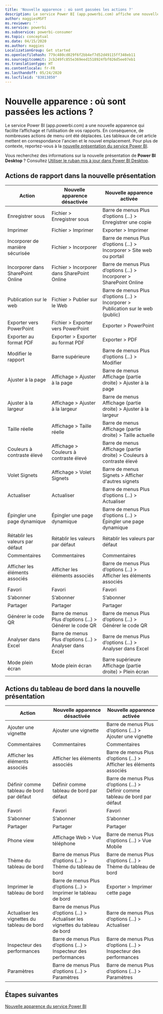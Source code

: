 ```yaml
---
title: 'Nouvelle apparence : où sont passées les actions ?'
description: Le service Power BI (app.powerbi.com) affiche une nouvelle présentation, et de nombreuses actions ont été déplacées. Cet article présente des tableaux montrant la correspondance entre les anciens et les nouveaux emplacements.
author: maggiesMSFT
ms.reviewer: ''
ms.service: powerbi
ms.subservice: powerbi-consumer
ms.topic: conceptual
ms.date: 04/15/2020
ms.author: maggies
LocalizationGroup: Get started
ms.openlocfilehash: 779c480cd029f6f2bb4ef7d52d49115ff348eb11
ms.sourcegitcommit: 2cb249fc855e369eed1518924fbf026d5ee07eb1
ms.translationtype: HT
ms.contentlocale: fr-FR
ms.lasthandoff: 05/24/2020
ms.locfileid: "83813850"
---
```

# <a name="the-new-look-where-did-the-actions-go"></a>Nouvelle apparence : où sont passées les actions ?

Le service Power BI (app.powerbi.com) a une nouvelle apparence qui facilite l’affichage et l’utilisation de vos rapports. En conséquence, de nombreuses actions de menu ont été déplacées. Les tableaux de cet article mettent en correspondance l'ancien et le nouvel emplacement. Pour plus de contexte, reportez-vous à la [nouvelle présentation du service Power BI](service-new-look.md).

Vous recherchez des informations sur la nouvelle présentation de **Power BI Desktop** ? Consultez [Utiliser le ruban mis à jour dans Power BI Desktop](../create-reports/desktop-ribbon.md).

## <a name="report-actions-in-the-new-look"></a>Actions de rapport dans la nouvelle présentation

|Action  |Nouvelle apparence désactivée  |Nouvelle apparence activée  |
|---------|---------|---------|
| Enregistrer sous | Fichier > Enregistrer sous  | Barre de menus Plus d’options (...) > Enregistrer une copie |
| Imprimer | Fichier > Imprimer | Exporter > Imprimer |
| Incorporer de manière sécurisée | Fichier > Incorporer | Barre de menus Plus d’options (...) > Incorporer > Site web ou portail |
| Incorporer dans SharePoint Online | Fichier > Incorporer dans SharePoint Online | Barre de menus Plus d’options (...) > Incorporer > SharePoint Online |
| Publication sur le web | Fichier > Publier sur le Web | Barre de menus Plus d’options (...) > Incorporer > Publication sur le web (public) |
| Exporter vers PowerPoint | Fichier > Exporter vers PowerPoint | Exporter > PowerPoint |
| Exporter au format PDF | Exporter > Exporter au format PDF | Exporter > PDF |
|Modifier le rapport  | Barre supérieure   | Barre de menus Plus d’options (...) > Modifier |
| Ajuster à la page | Affichage > Ajuster à la page | Barre de menus Affichage (partie droite) > Ajuster à la page |
| Ajuster à la largeur | Affichage > Ajuster à la largeur | Barre de menus Affichage (partie droite) > Ajuster à la largeur |
| Taille réelle | Affichage > Taille réelle | Barre de menus Affichage (partie droite) > Taille actuelle |
| Couleurs à contraste élevé | Affichage > Couleurs à contraste élevé | Barre de menus Affichage (partie droite) > Couleurs à contraste élevé |
| Volet Signets | Affichage > Volet Signets |  Barre de menus Signets > Afficher d'autres signets |
| Actualiser | Actualiser | Barre de menus Plus d’options (...) > Actualiser |
| Épingler une page dynamique | Épingler une page dynamique | Barre de menus Plus d’options (...) > Épingler une page dynamique |
| Rétablir les valeurs par défaut | Rétablir les valeurs par défaut | Rétablir les valeurs par défaut |
| Commentaires | Commentaires | Commentaires |
| Afficher les éléments associés | Afficher les éléments associés | Barre de menus Plus d’options (...) > Afficher les éléments associés |
| Favori | Favori | Favori |
| S’abonner | S’abonner |S’abonner |
| Partager | Partager | Partager |
| Générer le code QR | Barre de menus Plus d’options (...) > Générer le code QR | Barre de menus Plus d’options (...) > Générer le code QR |
| Analyser dans Excel | Barre de menus Plus d’options (...) > Analyser dans Excel | Barre de menus Plus d’options (...) > Analyser dans Excel |
| Mode plein écran | Mode plein écran | Barre supérieure Affichage (partie droite) > Plein écran |

## <a name="dashboard-actions-in-the-new-look"></a>Actions du tableau de bord dans la nouvelle présentation

|Action  |Nouvelle apparence désactivée  |Nouvelle apparence activée  |
|---------|---------|---------|
| Ajouter une vignette | Ajouter une vignette | Barre de menus Plus d’options (...) > Ajouter une vignette |
| Commentaires | Commentaires | Commentaires |
| Afficher les éléments associés | Afficher les éléments associés | Barre de menus Plus d’options (...) > Afficher les éléments associés |
| Définir comme tableau de bord par défaut | Définir comme tableau de bord par défaut| Barre de menus Plus d’options (...) > Définir comme tableau de bord par défaut|
| Favori | Favori | Favori |
| S’abonner | S’abonner |S’abonner |
| Partager | Partager | Partager |
| Phone view | Affichage Web > Vue téléphone | Barre de menus Plus d’options (...) > Vue Mobile |
| Thème du tableau de bord | Barre de menus Plus d’options (...) > Thème du tableau de bord | Barre de menus Plus d’options (...) > Thème du tableau de bord |
| Imprimer le tableau de bord | Barre de menus Plus d’options (...) > Imprimer le tableau de bord | Exporter > Imprimer cette page |
| Actualiser les vignettes du tableau de bord | Barre de menus Plus d’options (...) > Actualiser les vignettes du tableau de bord | Barre de menus Plus d’options (...) > Actualiser |
| Inspecteur des performances | Barre de menus Plus d’options (...) > Inspecteur des performances | Barre de menus Plus d’options (...) > Inspecteur des performances |
| Paramètres | Barre de menus Plus d’options (...) > Paramètres | Barre de menus Plus d’options (...) > Paramètres |

## <a name="next-steps"></a>Étapes suivantes

[Nouvelle apparence du service Power BI](service-new-look.md)
